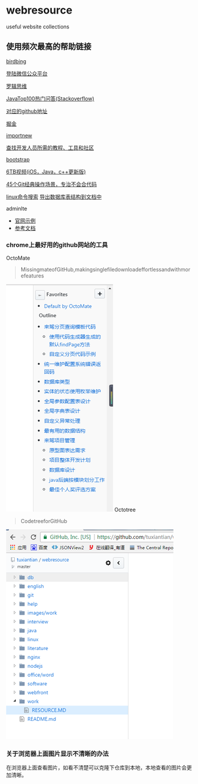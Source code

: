# webresource

useful website collections

## 使用频次最高的帮助链接

[bird](http://bird.so/)[bing](http://cn.bing.com) 

[登陆微信公众平台](https://mp.weixin.qq.com/)

[罗辑思维](http://www.ljsw.cc/)

[JavaTop100热门问答\(Stackoverflow\)](https://juejin.im/entry/5937585d0ce46300574154cb)

[对应的github地址](https://github.com/giantray/stackoverflow-java-top-qa)

[掘金](https://juejin.im/timeline)

[importnew](http://www.importnew.com/)


[查找开发人员所需的教程、工具和社区](https://www.ibm.com/developerworks/cn/)

[bootstrap](http://www.bootcss.com/)

[6TB视频\(iOS，Java，c++更新版\)](http://mp.weixin.qq.com/s/9nH6ORoE07MYMDMaq_BUaw)

[45个Git经典操作场景，专治不会合代码](https://mp.weixin.qq.com/s/8lhyBCnvOst2iKy-UFUo3Q)

[linux命令搜索](http://wangchujiang.com/linux-command/c/crontab.html)
[导出数据库表结构到文档中](https://gitee.com/pomz/database-export)

adminlte

* [官网示例](https://almsaeedstudio.com/themes/AdminLTE/documentation/index.html#)
* [参考文档](http://11140372.blog.51cto.com/)

### chrome上最好用的github网站的工具

OctoMate
> MissingmateofGitHub,makingsinglefiledownloadeffortlessandwithmorefeatures

![](./images/octomate.png)
Octotree

> CodetreeforGitHub

![](./images/octotree.png)

### 关于浏览器上面图片显示不清晰的办法

在浏览器上面查看图片，如看不清楚可以克隆下仓库到本地，本地查看的图片会更加清晰。

